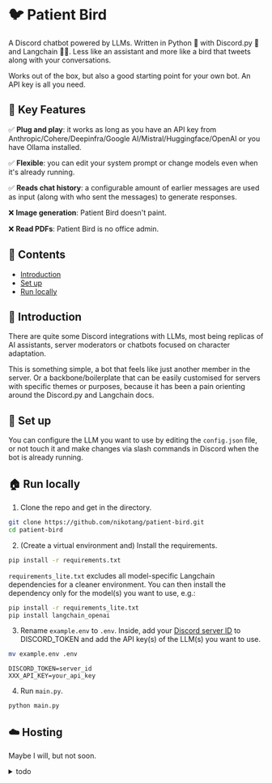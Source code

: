# 🐦 Patient Bird

A Discord chatbot powered by LLMs. Written in Python 🐍 with Discord.py 🤖 and Langchain 🦜🔗. Less like an assistant and more like a bird that tweets along with your conversations.

Works out of the box, but also a good starting point for your own bot. An API key is all you need.

## 🔑 Key Features

✅ __Plug and play__: it works as long as you have an API key from Anthropic/Cohere/Deepinfra/Google AI/Mistral/Huggingface/OpenAI or you have Ollama installed.

✅ __Flexible__: you can edit your system prompt or change models even when it's already running.

✅ __Reads chat history__: a configurable amount of earlier messages are used as input (along with who sent the messages) to generate responses. 

❌ __Image generation__: Patient Bird doesn't paint. 

❌ __Read PDFs__: Patient Bird is no office admin.

## 📖 Contents

 - [Introduction](#Introduction)
 - [Set up](#Set-up)
 - [Run locally](#Run-locally)

## 🤔 Introduction

There are quite some Discord integrations with LLMs, most being replicas of AI assistants, server moderators or chatbots focused on character adaptation.

This is something simple, a bot that feels like just another member in the server. Or a backbone/boilerplate that can be easily customised for servers with specific themes or purposes, because it has been a pain orienting around the Discord.py and Langchain docs.

## 🔧 Set up

You can configure the LLM you want to use by editing the `config.json` file, or not touch it and make changes via slash commands in Discord when the bot is already running.

## 🏠 Run locally

1. Clone the repo and get in the directory.

```bash
git clone https://github.com/nikotang/patient-bird.git
cd patient-bird
```

2. (Create a virtual environment and) Install the requirements. 

```bash
pip install -r requirements.txt
```

`requirements_lite.txt` excludes all model-specific Langchain dependencies for a cleaner environment. You can then install the dependency only for the model(s) you want to use, e.g.:

```bash
pip install -r requirements_lite.txt
pip install langchain_openai
```

3. Rename `example.env` to `.env`. Inside, add your [Discord server ID](https://www.businessinsider.com/guides/tech/discord-id) to DISCORD_TOKEN and add the API key(s) of the LLM(s) you want to use.

```bash
mv example.env .env
```
```
DISCORD_TOKEN=server_id
XXX_API_KEY=your_api_key
```

4. Run `main.py`.

```bash
python main.py
```

## ☁️ Hosting

Maybe I will, but not soon.

<details>
<summary>todo</summary>

## 🎡 Trivia

asdf

### 📋 Todo List

- [x] Format chat to be stored in Chatbot.store_message()
- [x] Edit system message
- [x] Add other models
- [x] document the code...
- [ ] match key features and edit config.json params on Discord
- [ ] trim message
- [ ] Add/drop misc APIs?
- [ ] use cogs
- [ ] edit model for specific channel
- [ ] reply to replies
- [ ] warn for wrong model or api key
- [ ] threads - add parent to session name?
- [ ] toggle
- [ ] restrict edit power to admin
- [ ] free flow mode (multi agent?)
- [ ] use your own key
- [ ] test ollama (local models)
- [ ] docker
- [ ] Make it work in DMs
- [ ] Incorporate server/channel/member info?
- [ ] multimedia understanding

```Python
  File "/Users/Me/Documents/lepatientparrot/main.py", line 73, in on_message
    session_id = message.channel.name
AttributeError: 'DMChannel' object has no attribute 'name'
```

</details>